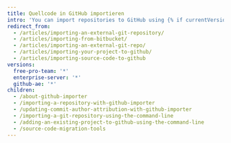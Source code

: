 ```yaml
---
title: Quellcode in GitHub importieren
intro: 'You can import repositories to GitHub using {% if currentVersion == "free-pro-team@latest" %}GitHub Importer, the command line,{% else %}the command line{% endif %} or external migration tools.'
redirect_from:
  - /articles/importing-an-external-git-repository/
  - /articles/importing-from-bitbucket/
  - /articles/importing-an-external-git-repo/
  - /articles/importing-your-project-to-github/
  - /articles/importing-source-code-to-github
versions:
  free-pro-team: '*'
  enterprise-server: '*'
  github-ae: '*'
children:
  - /about-github-importer
  - /importing-a-repository-with-github-importer
  - /updating-commit-author-attribution-with-github-importer
  - /importing-a-git-repository-using-the-command-line
  - /adding-an-existing-project-to-github-using-the-command-line
  - /source-code-migration-tools
---
```


